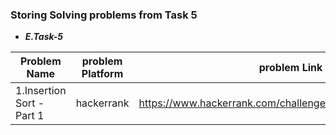 ### Storing Solving problems from Task 5
- ***E.Task-5***

| Problem Name | problem Platform | problem Link| Solution Link|
|-------------|------------------|--------------|--------------|
1.Insertion Sort - Part 1 | hackerrank | https://www.hackerrank.com/challenges/insertionsort1/problem | |

